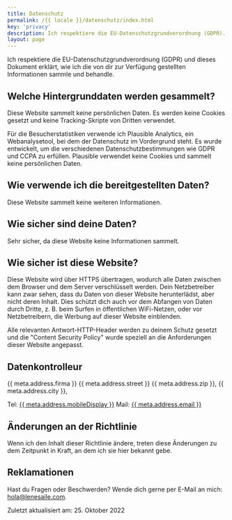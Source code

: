 ```yaml
---
title: Datenschutz
permalink: /{{ locale }}/datenschutz/index.html
key: 'privacy'
description: Ich respektiere die EU-Datenschutzgrundverordnung (GDPR). Dieses Dokument erklärt, wie ich alle Informationen, die du mir zur Verfügung stellst, sammle und behandle.
layout: page
---
```


Ich respektiere die EU-Datenschutzgrundverordnung (GDPR) und dieses Dokument erklärt, wie ich die von dir zur Verfügung gestellten Informationen sammle und behandle.

## Welche Hintergrunddaten werden gesammelt?

Diese Website sammelt keine persönlichen Daten. Es werden keine Cookies gesetzt und keine Tracking-Skripte von Dritten verwendet.

Für die Besucherstatistiken verwende ich Plausible Analytics, ein Webanalysetool, bei dem der Datenschutz im Vordergrund steht. Es wurde entwickelt, um die verschiedenen Datenschutzbestimmungen wie GDPR und CCPA zu erfüllen. Plausible verwendet keine Cookies und sammelt keine persönlichen Daten.

## Wie verwende ich die bereitgestellten Daten?

Diese Website sammelt keine weiteren Informationen.

## Wie sicher sind deine Daten?

Sehr sicher, da diese Website keine Informationen sammelt.

## Wie sicher ist diese Website?

Diese Website wird über HTTPS übertragen, wodurch alle Daten zwischen dem Browser und dem Server verschlüsselt werden. Dein Netzbetreiber kann zwar sehen, dass du Daten von dieser Website herunterlädst, aber nicht deren Inhalt. Dies schützt dich auch vor dem Abfangen von Daten durch Dritte, z. B. beim Surfen in öffentlichen WiFi-Netzen, oder vor Netzbetreibern, die Werbung auf dieser Website einblenden.

Alle relevanten Antwort-HTTP-Header werden zu deinem Schutz gesetzt und die "Content Security Policy" wurde speziell an die Anforderungen dieser Website angepasst.

## Datenkontrolleur

{{ meta.address.firma }}
{{ meta.address.street }}
{{ meta.address.zip }}, {{ meta.address.city }},

Tel: <a href="tel:{{ meta.address.mobileCall }}">{{ meta.address.mobileDisplay }}</a>
Mail: <a href="mailto:{{ meta.address.email }}">{{ meta.address.email }}</a>

## Änderungen an der Richtlinie

Wenn ich den Inhalt dieser Richtlinie ändere, treten diese Änderungen zu dem Zeitpunkt in Kraft, an dem ich sie hier bekannt gebe.

## Reklamationen

Hast du Fragen oder Beschwerden? Wende dich gerne per E-Mail an mich: [hola@lenesaile.com](mailto:hello@hola@lenesaile.com).

Zuletzt aktualisiert am: 25. Oktober 2022
